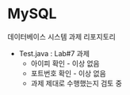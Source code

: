 # MySQL

데이터베이스 시스템 과제 리포지토리

* Test.java : Lab#7 과제
  * 아이피 확인 - 이상 없음
  * 포트번호 확인 - 이상 없음
  * 과제 제대로 수행했는지 검토 중
